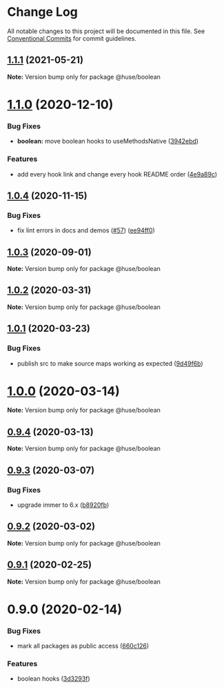 # Change Log

All notable changes to this project will be documented in this file.
See [Conventional Commits](https://conventionalcommits.org) for commit guidelines.

## [1.1.1](https://github.com/ecomfe/react-hooks/compare/@huse/boolean@1.1.0...@huse/boolean@1.1.1) (2021-05-21)

**Note:** Version bump only for package @huse/boolean





# [1.1.0](https://github.com/ecomfe/react-hooks/compare/@huse/boolean@1.0.4...@huse/boolean@1.1.0) (2020-12-10)


### Bug Fixes

* **boolean:** move boolean hooks to useMethodsNative ([3942ebd](https://github.com/ecomfe/react-hooks/commit/3942ebd429a8c5c3074ce52d1ef20540422fbcea))


### Features

* add every hook link and change every hook README order ([4e9a89c](https://github.com/ecomfe/react-hooks/commit/4e9a89c6bbe846214d65393f0afef24c291718e6))





## [1.0.4](https://github.com/ecomfe/react-hooks/compare/@huse/boolean@1.0.2...@huse/boolean@1.0.4) (2020-11-15)


### Bug Fixes

* fix lint errors in docs and demos ([#57](https://github.com/ecomfe/react-hooks/issues/57)) ([ee94ff0](https://github.com/ecomfe/react-hooks/commit/ee94ff02bf09696374ca4250c496a4dec0cbe02a))





## [1.0.3](https://github.com/ecomfe/react-hooks/compare/@huse/boolean@1.0.2...@huse/boolean@1.0.3) (2020-09-01)

**Note:** Version bump only for package @huse/boolean





## [1.0.2](https://github.com/ecomfe/react-hooks/compare/@huse/boolean@1.0.1...@huse/boolean@1.0.2) (2020-03-31)

**Note:** Version bump only for package @huse/boolean





## [1.0.1](https://github.com/ecomfe/react-hooks/compare/@huse/boolean@0.9.3...@huse/boolean@1.0.1) (2020-03-23)


### Bug Fixes

* publish src to make source maps working as expected ([9d49f6b](https://github.com/ecomfe/react-hooks/commit/9d49f6b294a445c302f05da958c6e427e7eae669))





# [1.0.0](https://github.com/ecomfe/react-hooks/compare/@huse/boolean@0.9.3...@huse/boolean@1.0.0) (2020-03-14)

**Note:** Version bump only for package @huse/boolean





## [0.9.4](https://github.com/ecomfe/react-hooks/compare/@huse/boolean@0.9.3...@huse/boolean@0.9.4) (2020-03-13)

**Note:** Version bump only for package @huse/boolean





## [0.9.3](https://github.com/ecomfe/react-hooks/compare/@huse/boolean@0.9.2...@huse/boolean@0.9.3) (2020-03-07)


### Bug Fixes

* upgrade immer to 6.x ([b8920fb](https://github.com/ecomfe/react-hooks/commit/b8920fb67a14bd111b543efdcd58b67b8277ba46))





## [0.9.2](https://github.com/ecomfe/react-hooks/compare/@huse/boolean@0.9.1...@huse/boolean@0.9.2) (2020-03-02)

**Note:** Version bump only for package @huse/boolean





## [0.9.1](https://github.com/ecomfe/react-hooks/compare/@huse/boolean@0.9.0...@huse/boolean@0.9.1) (2020-02-25)

**Note:** Version bump only for package @huse/boolean





# 0.9.0 (2020-02-14)


### Bug Fixes

* mark all packages as public access ([660c126](https://github.com/ecomfe/react-hooks/commit/660c1265ee27cb0de0e7b456904a22f4370002d0))


### Features

* boolean hooks ([3d3293f](https://github.com/ecomfe/react-hooks/commit/3d3293f4d4b431537e92011479cd51b6420805d6))
